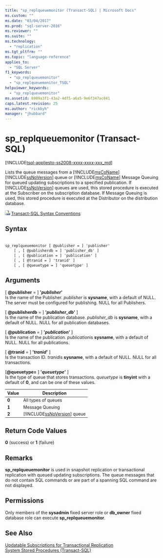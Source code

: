 ```yaml
---
title: "sp_replqueuemonitor (Transact-SQL) | Microsoft Docs"
ms.custom: ""
ms.date: "03/04/2017"
ms.prod: "sql-server-2016"
ms.reviewer: ""
ms.suite: ""
ms.technology: 
  - "replication"
ms.tgt_pltfrm: ""
ms.topic: "language-reference"
applies_to: 
  - "SQL Server"
f1_keywords: 
  - "sp_replqueuemonitor"
  - "sp_replqueuemonitor_TSQL"
helpviewer_keywords: 
  - "sp_replqueuemonitor"
ms.assetid: 6909a3f1-43a2-4df5-a6a5-9e6f347ac841
caps.latest.revision: 25
ms.author: "rickbyh"
manager: "jhubbard"
---
```

# sp_replqueuemonitor (Transact-SQL)
[!INCLUDE[tsql-appliesto-ss2008-xxxx-xxxx-xxx_md](../../database-engine/configure/windows/includes/tsql-appliesto-ss2008-xxxx-xxxx-xxx-md.md)]

  Lists the queue messages from a [!INCLUDE[msCoName](../../advanced-analytics/r-services/tutorials/includes/msconame-md.md)] [!INCLUDE[ssNoVersion](../../advanced-analytics/r-services/includes/ssnoversion-md.md)] queue or [!INCLUDE[msCoName](../../advanced-analytics/r-services/tutorials/includes/msconame-md.md)] Message Queuing for queued updating subscriptions to a specified publication. If [!INCLUDE[ssNoVersion](../../advanced-analytics/r-services/includes/ssnoversion-md.md)] queues are used, this stored procedure is executed at the Subscriber on the subscription database. If Message Queuing is used, this stored procedure is executed at the Distributor on the distribution database.  
  
 ![Topic link icon](../../database-engine/configure/windows/media/topic-link.gif "Topic link icon") [Transact-SQL Syntax Conventions](../Topic/Transact-SQL%20Syntax%20Conventions%20\(Transact-SQL\).md)  
  
## Syntax  
  
```  
  
sp_replqueuemonitor [ @publisher = ] 'publisher'  
    [ , [ @publisherdb = ] 'publisher_db' ]  
    [ , [ @publication = ] 'publication' ]  
    [ , [ @tranid = ] 'tranid' ]  
    [ , [ @queuetype = ] 'queuetype' ]  
```  
  
## Arguments  
 [ **@publisher** = ] **'***publisher***'**  
 Is the name of the Publisher. *publisher* is **sysname**, with a default of NULL. The server must be configured for publishing. NULL for all Publishers.  
  
 [ **@publisherdb** = ] **'***publisher_db***'** ]  
 Is the name of the publication database. *publisher_db* is **sysname**, with a default of NULL. NULL for all publication databases.  
  
 [ **@publication** = ] **'***publication***'** ]  
 Is the name of the publication. *publication*is **sysname**, with a default of NULL. NULL for all publications.  
  
 [ **@tranid** = ] **'***tranid***'** ]  
 Is the transaction ID. *tranid*is **sysname**, with a default of NULL. NULL for all transactions.  
  
 [**@queuetype=** ] **'***queuetype***'** ]  
 Is the type of queue that stores transactions. *queuetype* is **tinyint** with a default of **0**, and can be one of these values.  
  
|Value|Description|  
|-----------|-----------------|  
|**0**|All types of queues|  
|**1**|Message Queuing|  
|**2**|[!INCLUDE[ssNoVersion](../../advanced-analytics/r-services/includes/ssnoversion-md.md)] queue|  
  
## Return Code Values  
 **0** (success) or **1** (failure)  
  
## Remarks  
 **sp_replqueuemonitor** is used in snapshot replication or transactional replication with queued updating subscriptions. The queue messages that do not contain SQL commands or are part of a spanning SQL command are not displayed.  
  
## Permissions  
 Only members of the **sysadmin** fixed server role or **db_owner** fixed database role can execute **sp_replqueuemonitor**.  
  
## See Also  
 [Updatable Subscriptions for Transactional Replication](../Topic/Updatable%20Subscriptions%20for%20Transactional%20Replication.md)   
 [System Stored Procedures &#40;Transact-SQL&#41;](../../relational-databases/system-stored-procedures/system-stored-procedures-transact-sql.md)  
  
  